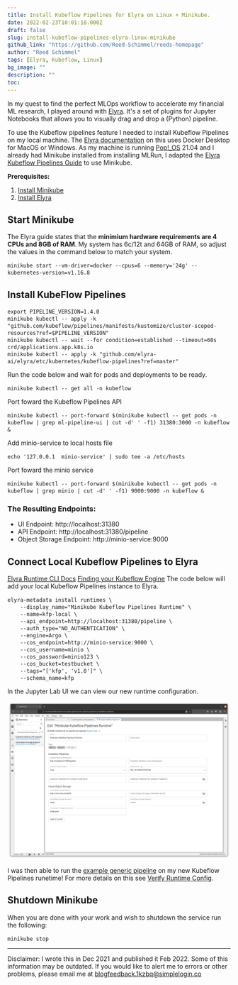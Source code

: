 ```yaml
---
title: Install Kubeflow Pipelines for Elyra on Linux + Minikube.
date: 2022-02-23T10:01:18.000Z
draft: false
slug: install-kubeflow-pipelines-elyra-linux-minikube
github_link: "https://github.com/Reed-Schimmel/reeds-homepage"
author: "Reed Schimmel"
tags: [Elyra, Kubeflow, Linux]
bg_image: ""
description: ""
toc: 
---
```


In my quest to find the perfect MLOps workflow to accelerate my financial ML research, I played around with [Elyra](https://elyra.readthedocs.io/en/latest/getting_started/overview.html). It's a set of plugins for Jupyter Notebooks that allows you to visually drag and drop a (Python) pipeline.

To use the Kubeflow pipelines feature I needed to install Kubeflow Pipelines on my local machine. The [Elyra documentation](https://elyra.readthedocs.io/en/latest/recipes/deploying-kubeflow-locally-for-dev.html) on this uses Docker Desktop for MacOS or Windows. As my machine is running [Pop!_OS](https://pop.system76.com/) 21.04 and I already had Minikube installed from installing MLRun, I adapted the [Elyra Kubeflow Pipelines Guide](https://elyra.readthedocs.io/en/latest/recipes/deploying-kubeflow-locally-for-dev.html) to use Minikube.

**Prerequisites:**
1. [Install Minikube](https://minikube.sigs.k8s.io/docs/start/)
2. [Install Elyra](https://elyra.readthedocs.io/en/latest/getting_started/installation.html)

## Start Minikube
The Elyra guide states that the **minimium hardware requirements are 4 CPUs and 8GB of RAM**.
My system has 6c/12t and 64GB of RAM, so adjust the values in the command below to match your system.
``` shell
minikube start --vm-driver=docker --cpus=6 --memory='24g' --kubernetes-version=v1.16.8
```
## Install KubeFlow Pipelines
``` Shell
export PIPELINE_VERSION=1.4.0
minikube kubectl -- apply -k "github.com/kubeflow/pipelines/manifests/kustomize/cluster-scoped-resources?ref=$PIPELINE_VERSION"
minikube kubectl -- wait --for condition=established --timeout=60s crd/applications.app.k8s.io
minikube kubectl -- apply -k "github.com/elyra-ai/elyra/etc/kubernetes/kubeflow-pipelines?ref=master"
```
Run the code below and wait for pods and deployments to be ready.
``` shell
minikube kubectl -- get all -n kubeflow
```
Port foward the Kubeflow Pipelines API
``` shell
minikube kubectl -- port-forward $(minikube kubectl -- get pods -n kubeflow | grep ml-pipeline-ui | cut -d' ' -f1) 31380:3000 -n kubeflow &
```
Add minio-service to local hosts file
``` shell
echo '127.0.0.1  minio-service' | sudo tee -a /etc/hosts
```
Port foward the minio service
``` shell
minikube kubectl -- port-forward $(minikube kubectl -- get pods -n kubeflow | grep minio | cut -d' ' -f1) 9000:9000 -n kubeflow &
```
### The Resulting Endpoints:
- UI Endpoint: http://localhost:31380
- API Endpoint: http://localhost:31380/pipeline
- Object Storage Endpoint: http://minio-service:9000
## Connect Local Kubeflow Pipelines to Elyra
[Elyra Runtime CLI Docs](https://elyra.readthedocs.io/en/latest/user_guide/runtime-conf.html#managing-runtime-configurations-using-the-elyra-cli)
[Finding your Kubeflow Engine](https://elyra.readthedocs.io/en/latest/user_guide/runtime-conf.html#kubeflow-pipelines-engine-engine)
The code below will add your local Kubeflow Pipelines instance to Elyra.
``` Shell
elyra-metadata install runtimes \
    --display_name="Minikube Kubeflow Pipelines Runtime" \
    --name=kfp-local \
    --api_endpoint=http://localhost:31380/pipeline \
    --auth_type="NO_AUTHENTICATION" \
    --engine=Argo \
    --cos_endpoint=http://minio-service:9000 \
    --cos_username=minio \
    --cos_password=minio123 \
    --cos_bucket=testbucket \
    --tags="['kfp', 'v1.0']" \
    --schema_name=kfp
```
In the Jupyter Lab UI we can view our new runtime configuration.

![Jupyter Lab UI](/images/jupyter-lab-ui-kfp.png)

I was then able to run the [example generic pipeline](https://github.com/elyra-ai/examples/tree/master/pipelines/introduction-to-generic-pipelines) on my new Kubeflow Pipelines runetime! For more details on this see [Verify Runtime Config](https://elyra.readthedocs.io/en/latest/user_guide/runtime-conf.html#verifying-runtime-configurations).
## Shutdown Minikube
When you are done with your work and wish to shutdown the service run the following:
``` shell
minikube stop
```

___
Disclaimer: I wrote this in Dec 2021 and published it Feb 2022. Some of this information may be outdated. If you would like to alert me to errors or other problems, please email me at blogfeedback.1kzbq@simplelogin.co
